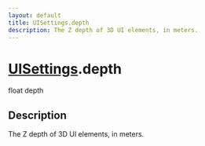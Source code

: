 ```yaml
---
layout: default
title: UISettings.depth
description: The Z depth of 3D UI elements, in meters.
---
```

# [UISettings]({{site.url}}/Pages/StereoKit/UISettings.html).depth

<div class='signature' markdown='1'>
float depth
</div>

## Description
The Z depth of 3D UI elements, in meters.

